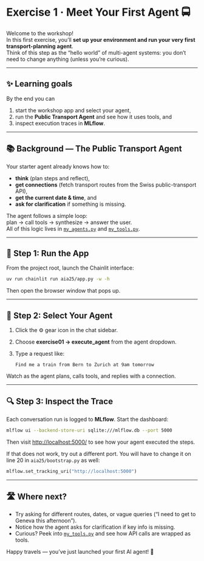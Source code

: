 # Exercise 1 · Meet Your First Agent 🚍

Welcome to the workshop!  
In this first exercise, you’ll **set up your environment and run your very first transport-planning agent**.  
Think of this step as the “hello world” of multi-agent systems: you don’t need to change anything (unless you’re curious).

------

## ✨ Learning goals

By the end you can

1. start the workshop app and select your agent,  
2. run the **Public Transport Agent** and see how it uses tools, and  
3. inspect execution traces in **MLflow**.

------

## 📚 Background — The Public Transport Agent

Your starter agent already knows how to:

- **think** (plan steps and reflect),
- **get connections** (fetch transport routes from the Swiss public-transport API),
- **get the current date & time**, and
- **ask for clarification** if something is missing.

The agent follows a simple loop:  
plan → call tools → synthesize → answer the user.  
All of this logic lives in [`my_agents.py`](./my_agents.py) and [`my_tools.py`](./my_tools.py).

------

## 🚶 Step 1: Run the App

From the project root, launch the Chainlit interface:

```bash
uv run chainlit run aia25/app.py -w -h
```

Then open the browser window that pops up.

------

## 🚄 Step 2: Select Your Agent

1. Click the ⚙️ gear icon in the chat sidebar.  
2. Choose **exercise01 → execute_agent** from the agent dropdown.  
3. Type a request like:

   ```
   Find me a train from Bern to Zurich at 9am tomorrow
   ```

Watch as the agent plans, calls tools, and replies with a connection.

------

## 🔍 Step 3: Inspect the Trace

Each conversation run is logged to **MLflow**. Start the dashboard:

```bash
mlflow ui --backend-store-uri sqlite:///mlflow.db --port 5000
```

Then visit [http://localhost:5000/](http://localhost:5000/) to see how your agent executed the steps.

If that does not work, try out a different port. You will have to change it on line 20 in `aia25/bootstrap.py` as well:

```python
mlflow.set_tracking_uri("http://localhost:5000")
```

------

## 🛣️ Where next?

- Try asking for different routes, dates, or vague queries (“I need to get to Geneva this afternoon”).  
- Notice how the agent asks for clarification if key info is missing.  
- Curious? Peek into [`my_tools.py`](./my_tools.py) and see how API calls are wrapped as tools.

Happy travels — you’ve just launched your first AI agent! 🚉
